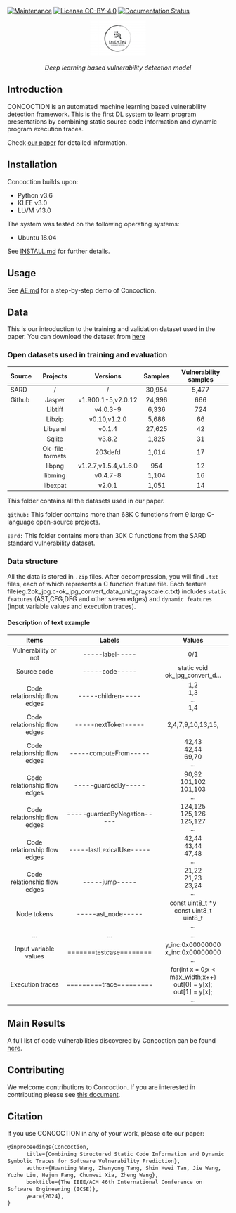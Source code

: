 [![Maintenance](https://img.shields.io/badge/Maintained%3F-YES-green.svg)](https://github.com/HuantWang/SUPERSONIC/graphs/commit-activity)
[![License CC-BY-4.0](https://img.shields.io/badge/License-CC%20BY%204.0-blue.svg)](https://github.com/HuantWang/SUPERSONIC/blob/master/LICENSE)
[![Documentation Status](https://readthedocs.org/projects/supersonic/badge/?version=latest)](https://supersonic.readthedocs.io/en/latest/?badge=latest)

<div align="center">
 <img src="./logo.png" alt="1683381967744" width=25% height=20%>
</div>
<p align="center" >
  <i>Deep learning based vulnerability detection model</i>
</p>



## Introduction

CONCOCTION is an automated machine learning based vulnerability detection 
framework. This is the first DL system to learn program presentations by 
combining static source code information and dynamic program execution 
traces.

Check [our paper]([https://github.com/HuantWang/HuantWang.github.io/blob/main/ICSE_24.pdf](https://eprints.whiterose.ac.uk/208077/1/ICSE_24___Camera_Ready__Copy_.pdf)) for detailed information.

## Installation

Concoction builds upon:

-	Python v3.6
-	KLEE v3.0
-	LLVM v13.0

The system was tested on the following operating systems:

- Ubuntu 18.04

See [INSTALL.md](INSTALL.md) for further details.

## Usage

See [AE.md](./AE.md) for a step-by-step demo of Concoction.

## Data

This is our introduction to the training and validation dataset used in the paper.
You can download the dataset from [here](https://drive.google.com/file/d/1ObjOKKWl0cS81ZF5KPMoSPprThVav5aA/view?usp=drive_link)

### Open datasets used in training and evaluation
| Source |    Projects     |       Versions       | Samples | Vulnerability samples |
| ------ | :-------------: | :------------------: | :-----: | :-------------------: |
| SARD   |        /        |          /           | 30,954  |         5,477         |
| Github |     Jasper      |  v1.900.1-5,v2.0.12  | 24,996  |          666          |
|        |     Libtiff     |       v4.0.3-9       |  6,336  |          724          |
|        |     Libzip      |     v0.10,v1.2.0     |  5,686  |          66           |
|        |     Libyaml     |        v0.1.4        | 27,625  |          42           |
|        |     Sqlite      |        v3.8.2        |  1,825  |          31           |
|        | Ok-file-formats |       203defd        |  1,014  |          17           |
|        |     libpng      | v1.2.7,v1.5.4,v1.6.0 |   954   |          12           |
|        |     libming     |       v0.4.7-8       |  1,104  |          16           |
|        |    libexpat     |        v2.0.1        |  1,051  |          14           |

This folder contains all the datasets used in our paper.

`github:` This folder contains more than 68K C functions from 9 large C-language open-source projects.

`sard:` This folder contains more than 30K C functions from the SARD standard vulnerability dataset.

### Data structure

All the data is stored in `.zip` files. After decompression, you will find `.txt` files, 
each of which represents a C function feature file.
Each feature file(eg.2ok_jpg.c-ok_jpg_convert_data_unit_grayscale.c.txt) 
includes `static features` (AST,CFG,DFG and other seven edges) and `dynamic features` (input variable values and execution traces).

#### Description of text example
|          Items              |        Labels        |                Values               |
|:---------------------------:|:--------------------:|:----------------------------------:|
| Vulnerability or not        | -----label-----      |                0/1                 |
| Source code                 | -----code-----       | static void ok_jpg_convert_d...    |
| Code relationship flow edges| -----children-----   | 1,2<br/>1,3<br/>...<br />1,4       |
| Code relationship flow edges| -----nextToken-----  | 2,4,7,9,10,13,15,                  |
| Code relationship flow edges| -----computeFrom-----| 42,43<br/>42,44<br/>69,70<br />...  |
| Code relationship flow edges| -----guardedBy-----  | 90,92<br/>101,102<br/>101,103<br/>...|
| Code relationship flow edges| -----guardedByNegation----- | 124,125<br/>125,126<br/>125,127<br />... |
| Code relationship flow edges| -----lastLexicalUse----- | 42,44<br/>43,44<br/>47,48<br />... |
| Code relationship flow edges| -----jump-----       | 21,22<br/>21,23<br/>23,24<br />...  |
| Node tokens                 | -----ast_node-----   | const uint8_t *y<br/>const uint8_t<br/>uint8_t<br />... |
| ...                         | ...                  | ...                               |
| Input variable values       | =======testcase======== | y_inc:0x00000000<br/>x_inc:0x00000000<br />... |
| Execution traces            | =========trace========= | for(int x = 0;x < max_width;x++)<br/>out[0] = y[x];<br/>out[1] = y[x];<br />... |


## Main Results

A full list of code vulnerabilities discovered by Concoction can be found [here](./vul_info/README.md).

## Contributing

We welcome contributions to Concoction. If you are interested in contributing please see
[this document](./CONTRIBUTING.md).

## Citation

If you use CONCOCTION in any of your work, please cite our paper:

~~~
@inproceedings{Concoction,
      title={Combining Structured Static Code Information and Dynamic Symbolic Traces for Software Vulnerability Prediction},
      author={Huanting Wang, Zhanyong Tang, Shin Hwei Tan, Jie Wang, Yuzhe Liu, Hejun Fang, Chunwei Xia, Zheng Wang},
      booktitle={The IEEE/ACM 46th International Conference on Software Engineering (ICSE)},
      year={2024},
}
~~~
